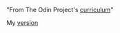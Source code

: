 

"From The Odin Project's [curriculum](http://www.theodinproject.com/courses/web-development-101/lessons/html-css)"


My [version](https://koppenj.github.io/google-homepage/)